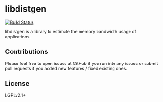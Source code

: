 # libdistgen

[![Build Status](https://travis-ci.org/caps-tum/libdistgen.svg?branch=master)](https://travis-ci.org/caps-tum/libdistgen)

libdistgen is a library to estimate the memory bandwidth usage of applications.

## Contributions

Please feel free to open issues at GitHub if you run into any issues or submit pull requests if you added new features / fixed existing ones.

## License

LGPLv2.1+
